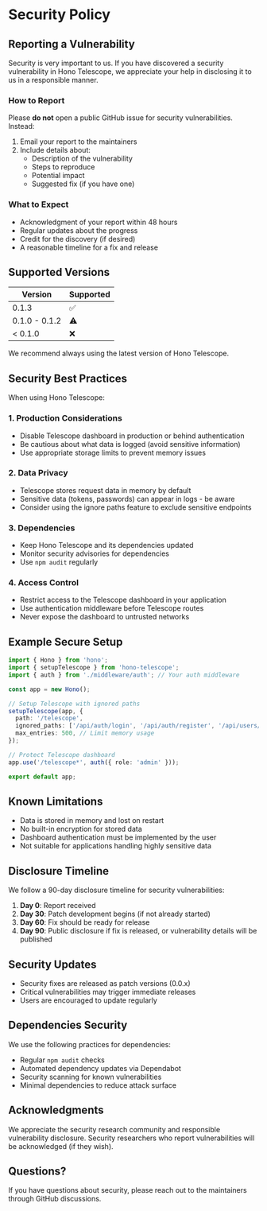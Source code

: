 # Security Policy

## Reporting a Vulnerability

Security is very important to us. If you have discovered a security vulnerability in Hono Telescope, we appreciate your help in disclosing it to us in a responsible manner.

### How to Report

Please **do not** open a public GitHub issue for security vulnerabilities. Instead:

1. Email your report to the maintainers
2. Include details about:
   - Description of the vulnerability
   - Steps to reproduce
   - Potential impact
   - Suggested fix (if you have one)

### What to Expect

- Acknowledgment of your report within 48 hours
- Regular updates about the progress
- Credit for the discovery (if desired)
- A reasonable timeline for a fix and release

## Supported Versions

| Version       | Supported |
| ------------- | --------- |
| 0.1.3         | ✅        |
| 0.1.0 - 0.1.2 | ⚠️        |
| < 0.1.0       | ❌        |

We recommend always using the latest version of Hono Telescope.

## Security Best Practices

When using Hono Telescope:

### 1. **Production Considerations**

- Disable Telescope dashboard in production or behind authentication
- Be cautious about what data is logged (avoid sensitive information)
- Use appropriate storage limits to prevent memory issues

### 2. **Data Privacy**

- Telescope stores request data in memory by default
- Sensitive data (tokens, passwords) can appear in logs - be aware
- Consider using the ignore paths feature to exclude sensitive endpoints

### 3. **Dependencies**

- Keep Hono Telescope and its dependencies updated
- Monitor security advisories for dependencies
- Use `npm audit` regularly

### 4. **Access Control**

- Restrict access to the Telescope dashboard in your application
- Use authentication middleware before Telescope routes
- Never expose the dashboard to untrusted networks

## Example Secure Setup

```typescript
import { Hono } from 'hono';
import { setupTelescope } from 'hono-telescope';
import { auth } from './middleware/auth'; // Your auth middleware

const app = new Hono();

// Setup Telescope with ignored paths
setupTelescope(app, {
  path: '/telescope',
  ignored_paths: ['/api/auth/login', '/api/auth/register', '/api/users/password'],
  max_entries: 500, // Limit memory usage
});

// Protect Telescope dashboard
app.use('/telescope*', auth({ role: 'admin' }));

export default app;
```

## Known Limitations

- Data is stored in memory and lost on restart
- No built-in encryption for stored data
- Dashboard authentication must be implemented by the user
- Not suitable for applications handling highly sensitive data

## Disclosure Timeline

We follow a 90-day disclosure timeline for security vulnerabilities:

1. **Day 0**: Report received
2. **Day 30**: Patch development begins (if not already started)
3. **Day 60**: Fix should be ready for release
4. **Day 90**: Public disclosure if fix is released, or vulnerability details will be published

## Security Updates

- Security fixes are released as patch versions (0.0.x)
- Critical vulnerabilities may trigger immediate releases
- Users are encouraged to update regularly

## Dependencies Security

We use the following practices for dependencies:

- Regular `npm audit` checks
- Automated dependency updates via Dependabot
- Security scanning for known vulnerabilities
- Minimal dependencies to reduce attack surface

## Acknowledgments

We appreciate the security research community and responsible vulnerability disclosure. Security researchers who report vulnerabilities will be acknowledged (if they wish).

## Questions?

If you have questions about security, please reach out to the maintainers through GitHub discussions.
